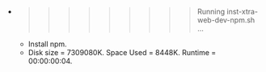 * >>>>>>>>> Running inst-xtra-web-dev-npm.sh ...
  * Install npm.
  * Disk size = 7309080K. Space Used = 8448K. Runtime = 00:00:00:04.
